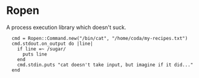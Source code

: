 Ropen
=====

A process execution library which doesn't suck.

      cmd = Ropen::Command.new("/bin/cat", "/home/coda/my-recipes.txt")
      cmd.stdout.on_output do |line|
        if line =~ /sugar/
          puts line
        end
        cmd.stdin.puts "cat doesn't take input, but imagine if it did..."
      end


